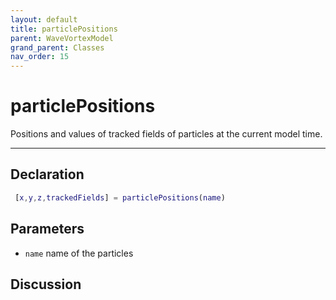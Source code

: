 ```yaml
---
layout: default
title: particlePositions
parent: WaveVortexModel
grand_parent: Classes
nav_order: 15
---
```


#  particlePositions

Positions and values of tracked fields of particles at the current model time.


---

## Declaration
```matlab
 [x,y,z,trackedFields] = particlePositions(name)
```
## Parameters
+ `name`  name of the particles

## Discussion

      
